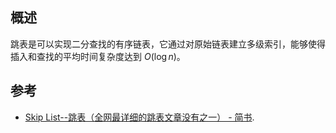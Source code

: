 ## 概述

跳表是可以实现二分查找的有序链表，它通过对原始链表建立多级索引，能够使得插入和查找的平均时间复杂度达到 $O(\log{n})$。

## 参考

-   [Skip List--跳表（全网最详细的跳表文章没有之一） - 简书](https://www.jianshu.com/p/9d8296562806).

